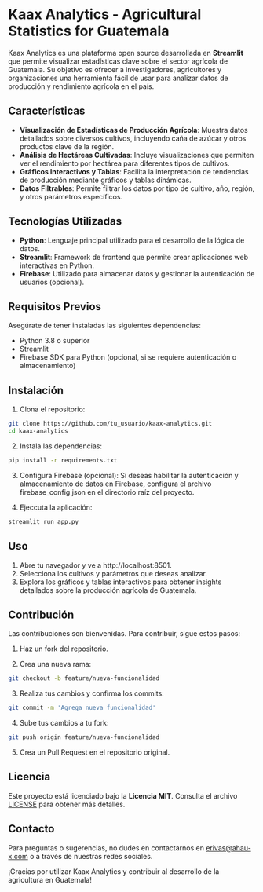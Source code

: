 # Kaax Analytics - Agricultural Statistics for Guatemala

Kaax Analytics es una plataforma open source desarrollada en **Streamlit** que permite visualizar estadísticas clave sobre el sector agrícola de Guatemala. Su objetivo es ofrecer a investigadores, agricultores y organizaciones una herramienta fácil de usar para analizar datos de producción y rendimiento agrícola en el país.

## Características

- **Visualización de Estadísticas de Producción Agrícola**: Muestra datos detallados sobre diversos cultivos, incluyendo caña de azúcar y otros productos clave de la región.
- **Análisis de Hectáreas Cultivadas**: Incluye visualizaciones que permiten ver el rendimiento por hectárea para diferentes tipos de cultivos.
- **Gráficos Interactivos y Tablas**: Facilita la interpretación de tendencias de producción mediante gráficos y tablas dinámicas.
- **Datos Filtrables**: Permite filtrar los datos por tipo de cultivo, año, región, y otros parámetros específicos.

## Tecnologías Utilizadas

- **Python**: Lenguaje principal utilizado para el desarrollo de la lógica de datos.
- **Streamlit**: Framework de frontend que permite crear aplicaciones web interactivas en Python.
- **Firebase**: Utilizado para almacenar datos y gestionar la autenticación de usuarios (opcional).

## Requisitos Previos

Asegúrate de tener instaladas las siguientes dependencias:

- Python 3.8 o superior
- Streamlit
- Firebase SDK para Python (opcional, si se requiere autenticación o almacenamiento)

## Instalación

1. Clona el repositorio:
```bash
git clone https://github.com/tu_usuario/kaax-analytics.git
cd kaax-analytics
```

2. Instala las dependencias:
```bash
pip install -r requirements.txt
```

3. Configura Firebase (opcional):
Si deseas habilitar la autenticación y almacenamiento de datos en Firebase, configura el archivo firebase_config.json en el directorio raíz del proyecto.

4. Ejeccuta la aplicación:
```bash
streamlit run app.py
```

## Uso

1. Abre tu navegador y ve a http://localhost:8501. 
2. Selecciona los cultivos y parámetros que deseas analizar. 
3. Explora los gráficos y tablas interactivos para obtener insights detallados sobre la producción agrícola de Guatemala.

## Contribución

Las contribuciones son bienvenidas. Para contribuir, sigue estos pasos:

1. Haz un fork del repositorio. 

2. Crea una nueva rama:
```bash
git checkout -b feature/nueva-funcionalidad
```

3. Realiza tus cambios y confirma los commits:
```bash
git commit -m 'Agrega nueva funcionalidad'
```

4. Sube tus cambios a tu fork:
```bash
git push origin feature/nueva-funcionalidad
```

5. Crea un Pull Request en el repositorio original.

## Licencia

Este proyecto está licenciado bajo la **Licencia MIT**. Consulta el archivo [LICENSE](LICENSE) para obtener más detalles.

## Contacto

Para preguntas o sugerencias, no dudes en contactarnos en erivas@ahau-x.com o a través de nuestras redes sociales.

¡Gracias por utilizar Kaax Analytics y contribuir al desarrollo de la agricultura en Guatemala!